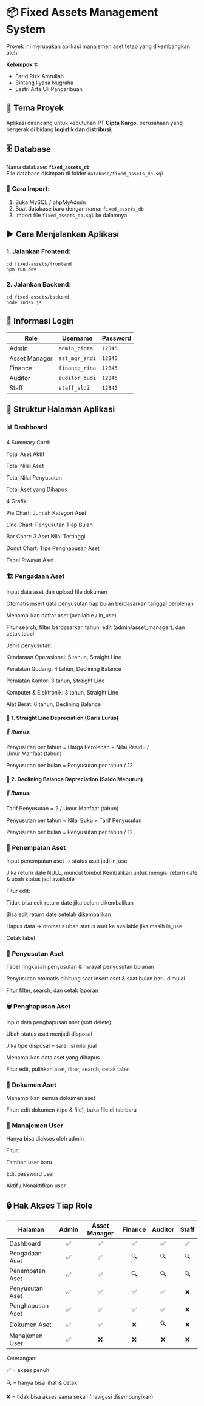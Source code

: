 # 📦 Fixed Assets Management System

Proyek ini merupakan aplikasi manajemen aset tetap yang dikembangkan oleh:

**Kelompok 1:**
- Farid Rizk Amrullah  
- Bintang Ilyasa Nugraha  
- Lastri Arta Uli Pangaribuan

## 🏢 Tema Proyek
Aplikasi dirancang untuk kebutuhan **PT Cipta Kargo**, perusahaan yang bergerak di bidang **logistik dan distribusi**.

## 🗄️ Database
Nama database: **`fixed_assets_db`**  
File database disimpan di folder `database/fixed_assets_db.sql`.

### 🎯 Cara Import:
1. Buka MySQL / phpMyAdmin
2. Buat database baru dengan nama: `fixed_assets_db`
3. Import file `fixed_assets_db.sql` ke dalamnya

## ▶️ Cara Menjalankan Aplikasi

### 1. Jalankan **Frontend**:
```
cd fixed-assets/frontend
npm run dev
```

### 2. Jalankan **Backend**:
```
cd fixed-assets/backend
node index.js
```

## 🔐 Informasi Login
| Role          | Username       | Password |
| ------------- | -------------- | -------- |
| Admin         | `admin_cipta`  | `12345`  |
| Asset Manager | `ast_mgr_andi` | `12345`  |
| Finance       | `finance_rina` | `12345`  |
| Auditor       | `auditor_budi` | `12345`  |
| Staff         | `staff_aldi`   | `12345`  |

## 🧭 Struktur Halaman Aplikasi
### 📊 Dashboard
4 Summary Card:

Total Aset Aktif

Total Nilai Aset

Total Nilai Penyusutan

Total Aset yang Dihapus


4 Grafik:

Pie Chart: Jumlah Kategori Aset

Line Chart: Penyusutan Tiap Bulan

Bar Chart: 3 Aset Nilai Tertinggi

Donut Chart: Tipe Penghapusan Aset


Tabel Riwayat Aset

### 🏗️ Pengadaan Aset
Input data aset dan upload file dokumen

Otomatis insert data penyusutan tiap bulan berdasarkan tanggal perolehan

Menampilkan daftar aset (available / in_use)

Fitur search, filter berdasarkan tahun, edit (admin/asset_manager), dan cetak tabel


Jenis penyusutan:

Kendaraan Operasional: 5 tahun, Straight Line

Peralatan Gudang: 4 tahun, Declining Balance

Peralatan Kantor: 3 tahun, Straight Line

Komputer & Elektronik: 3 tahun, Straight Line

Alat Berat: 6 tahun, Declining Balance


#### 📘 1. Straight Line Depreciation (Garis Lurus)
##### 🧮 Rumus:
Penyusutan per tahun = Harga Perolehan − Nilai Residu / Umur Manfaat (tahun)

Penyusutan per bulan = Penyusutan per tahun / 12

#### 📘 2. Declining Balance Depreciation (Saldo Menurun)
##### 🧮 Rumus:
Tarif Penyusutan = 2 / Umur Manfaat (tahun)

Penyusutan per tahun = Nilai Buku × Tarif Penyusutan

Penyusutan per bulan = Penyusutan per tahun / 12

### 🧾 Penempatan Aset
Input penempatan aset → status aset jadi in_use

Jika return date NULL, muncul tombol Kembalikan untuk mengisi return date & ubah status jadi available


Fitur edit:

Tidak bisa edit return date jika belum dikembalikan

Bisa edit return date setelah dikembalikan

Hapus data → otomatis ubah status aset ke available jika masih in_use

Cetak tabel

### 🧮 Penyusutan Aset
Tabel ringkasan penyusutan & riwayat penyusutan bulanan

Penyusutan otomatis dihitung saat insert aset & saat bulan baru dimulai

Fitur filter, search, dan cetak laporan

### 🗑️ Penghapusan Aset
Input data penghapusan aset (soft delete)

Ubah status aset menjadi disposal

Jika tipe disposal = sale, isi nilai jual

Menampilkan data aset yang dihapus

Fitur edit, pulihkan aset, filter, search, cetak tabel

### 📂 Dokumen Aset
Menampilkan semua dokumen aset

Fitur: edit dokumen (tipe & file), buka file di tab baru

### 👤 Manajemen User
Hanya bisa diakses oleh admin

Fitur:

Tambah user baru

Edit password user

Aktif / Nonaktifkan user

## 🔒 Hak Akses Tiap Role
| Halaman          | Admin | Asset Manager | Finance | Auditor | Staff |
| ---------------- | :---: | :-----------: | :-----: | :-----: | :---: |
| Dashboard        |   ✅   |       ✅       |    ✅    |    ✅    |   ✅   |
| Pengadaan Aset   |   ✅   |       ✅       |    🔍   |    🔍   |   🔍  |
| Penempatan Aset  |   ✅   |       ✅       |    🔍   |    🔍   |   🔍  |
| Penyusutan Aset  |   ✅   |       ✅       |    ✅    |    ✅    |   ❌   |
| Penghapusan Aset |   ✅   |       ✅       |    ✅    |    ✅    |   ❌   |
| Dokumen Aset     |   ✅   |       ✅       |    ❌    |    🔍   |   ❌   |
| Manajemen User   |   ✅   |       ❌       |    ❌    |    ❌    |   ❌   |

Keterangan:

✅ = akses penuh

🔍 = hanya bisa lihat & cetak

❌ = tidak bisa akses sama sekali (navigasi disembunyikan)
